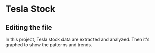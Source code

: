 # Tesla Stock

## Editing the file

In this project, Tesla stock data are extracted and analyzed. Then it's graphed to show the patterns and trends.
